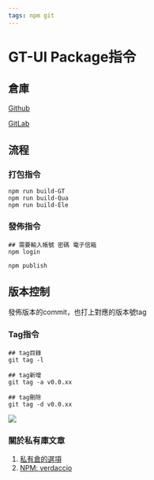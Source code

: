 ```yaml
---
tags: npm git
---
```

# GT-UI Package指令 

## 倉庫
[Github](https://github.com/lian0103/vue-ui)

[GitLab](https://gitlab.greattree.com.tw/Jason0103/gt-ui/-/tree/main)

## 流程
### 打包指令
```shell
npm run build-GT 
npm run build-Qua
npm run build-Ele
```

### 發佈指令

```shell
## 需要輸入帳號 密碼 電子信箱
npm login

npm publish
```

## 版本控制
發佈版本的commit，也打上對應的版本號tag

### Tag指令
```shell
## tag目錄
git tag -l

## tag新增
git tag -a v0.0.xx

## tag刪除
git tag -d v0.0.xx

```
![](https://i.imgur.com/3aPVxxB.jpg)

### 關於私有庫文章
1. [私有倉的選項](https://zhaomenghuan.js.org/blog/npm-private-repository-verdaccio.html#npm-%E7%A7%81%E6%9C%89%E4%BB%93%E5%BA%93%E7%9A%84%E5%A5%BD%E5%A4%84)
2. [NPM: verdaccio](https://ithelp.ithome.com.tw/articles/10205616)